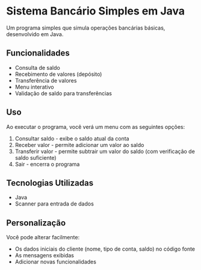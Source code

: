 # Sistema Bancário Simples em Java

Um programa simples que simula operações bancárias básicas, desenvolvido em Java.

## Funcionalidades

- Consulta de saldo
- Recebimento de valores (depósito)
- Transferência de valores
- Menu interativo
- Validação de saldo para transferências

## Uso

Ao executar o programa, você verá um menu com as seguintes opções:

1. Consultar saldo - exibe o saldo atual da conta
2. Receber valor - permite adicionar um valor ao saldo
3. Transferir valor - permite subtrair um valor do saldo (com verificação de saldo suficiente)
0. Sair - encerra o programa

## Tecnologias Utilizadas

- Java
- Scanner para entrada de dados

## Personalização

Você pode alterar facilmente:
- Os dados iniciais do cliente (nome, tipo de conta, saldo) no código fonte
- As mensagens exibidas
- Adicionar novas funcionalidades
